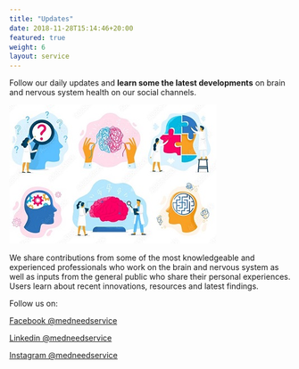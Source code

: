 ```yaml
---
title: "Updates"
date: 2018-11-28T15:14:46+20:00
featured: true
weight: 6
layout: service
---
```


Follow our daily updates and **learn some the latest developments** on brain and nervous system health on our social channels. 

![Updates](/images/illustrations/updates.jpg)

We share contributions from some of the most knowledgeable and experienced professionals who work on the brain and nervous system as well as inputs from the general public who share their personal experiences. 
Users learn about recent innovations, resources and latest findings. 

Follow us on:

<a href="https://www.facebook.com/medneedservice" target="_blank">Facebook @medneedservice</a>

<a href="https://www.linkedin.com/company/medneedservice/" target="_blank">Linkedin @medneedservice</a>

<a href="https://www.instagram.com/medneedservice/" target="_blank">Instagram @medneedservice</a>